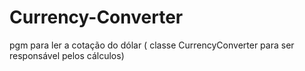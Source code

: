 # Currency-Converter
 pgm para ler a cotação do dólar ( classe CurrencyConverter para ser responsável pelos cálculos)
